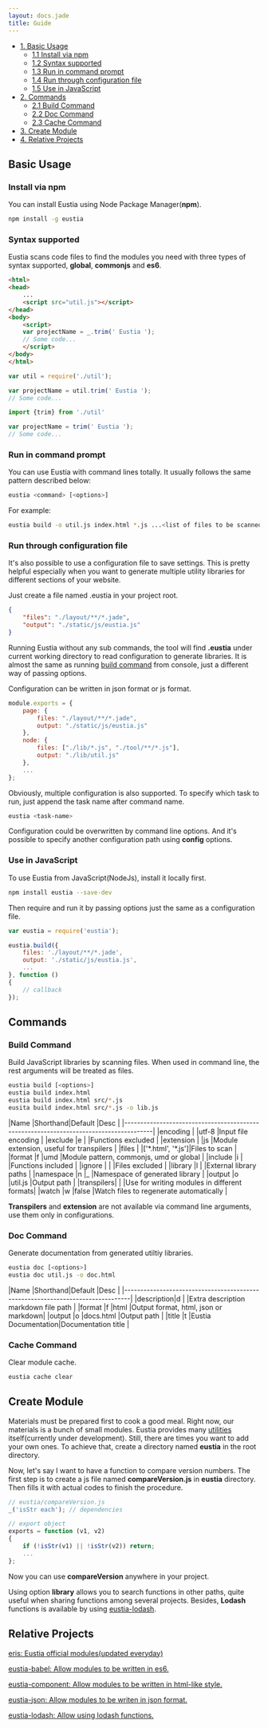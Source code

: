 ```yaml
---
layout: docs.jade
title: Guide
--- 
```


<div class="toc" markdown="1">

<ul>
    <li>
        <a href="#basic-usage">1. Basic Usage</a>
        <ul>
            <li><a href="#install-via-npm">1.1 Install via npm</a></li>
            <li><a href="#syntax-supported">1.2 Syntax supported</a></li>
            <li><a href="#run-in-command-prompt">1.3 Run in command prompt</a></li>
            <li><a href="#run-through-configuration-file">1.4 Run through configuration file</a></li>
            <li><a href="#use-in-javascript">1.5 Use in JavaScript</a></li>
        </ul>
    </li>
    <li>
        <a href="#commands">2. Commands</a>
        <ul>
            <li><a href="#build-command">2.1 Build Command</a></li>
            <li><a href="#doc-command">2.2 Doc Command</a></li>
            <li><a href="#cache-command">2.3 Cache Command</a></li>
        </ul>
    </li>
    <li>
        <a href="#create-module">3. Create Module</a>
    </li>
    <li>
        <a href="#relative-projects">4. Relative Projects</a>
    </li>
</ul>

</div>

## Basic Usage

### Install via npm

You can install Eustia using Node Package Manager(**npm**).

```bash
npm install -g eustia
```

### Syntax supported

Eustia scans code files to find the modules you need with three types of syntax supported, **global**, **commonjs** and **es6**.

```html
<html>
<head>
    ...
    <script src="util.js"></script>
</head>
<body>
    <script>
    var projectName = _.trim(' Eustia ');
    // Some code...
    </script>
</body>
</html>
```

```javascript
var util = require('./util');

var projectName = util.trim(' Eustia ');
// Some code...
```

```javascript
import {trim} from './util'

var projectName = trim(' Eustia ');
// Some code...
```

### Run in command prompt

You can use Eustia with command lines totally. It usually follows the same pattern described below:

```bash
eustia <command> [<options>]
```

For example:

```bash
eustia build -o util.js index.html *.js ...<list of files to be scanned>
```

### Run through configuration file

It's also possible to use a configuration file to save settings. This is pretty helpful especially when you want to generate multiple utility libraries for different sections of your website.

Just create a file named .eustia in your project root.

```json
{
    "files": "./layout/**/*.jade",
    "output": "./static/js/eustia.js"
}
```

Running Eustia without any sub commands, the tool will find **.eustia** under current working directory to read configuration to generate libraries. It is almost the same as running [build command](#build-command) from console, just a different way of passing options.

Configuration can be written in json format or js format.

```javascript
module.exports = {
    page: {
        files: "./layout/**/*.jade",
        output: "./static/js/eustia.js"
    },
    node: {
        files: ["./lib/*.js", "./tool/**/*.js"],
        output: "./lib/util.js"
    },
    ...
};
```

Obviously, multiple configuration is also supported. To specify which task to run, just append the task name after command name.

```bash
eustia <task-name>
```

Configuration could be overwritten by command line options. And it's possible to specify another configuration path using **config** options.

### Use in JavaScript

To use Eustia from JavaScript(NodeJs), install it locally first.

```bash
npm install eustia --save-dev
```

Then require and run it by passing options just the same as a configuration file.

```javascript
var eustia = require('eustia');

eustia.build({
    files: './layout/**/*.jade',
    output: './static/js/eustia.js',
    ...
}, function ()
{
    // callback
});
```

## Commands

### Build Command

Build JavaScript libraries by scanning files. When used in command line, the rest arguments will be treated as files.

```bash
eustia build [<options>]
eustia build index.html
eustia build index.html src/*.js
eusita build index.html src/*.js -o lib.js
```

|Name       |Shorthand|Default             |Desc                                        |
|---------------------------------------------------------------------------------------|
|encoding   |         |utf-8               |Input file encoding                         |
|exclude    |e        |                    |Functions excluded                          |
|extension  |         |js                  |Module extension, useful for transpilers    |
|files      |         |['\*.html', '\*.js']|Files to scan                               |
|format     |f        |umd                 |Module pattern, commonjs, umd or global     |
|include    |i        |                    |Functions included                          |
|ignore     |         |                    |Files excluded                              |
|library    |l        |                    |External library paths                      |
|namespace  |n        |_                   |Namespace of generated library              |
|output     |o        |util.js             |Output path                                 |
|transpilers|         |                    |Use for writing modules in different formats|
|watch      |w        |false               |Watch files to regenerate automatically     |

**Transpilers** and **extension** are not available via command line arguments, use them only in configurations.

### Doc Command

Generate documentation from generated utiltiy libraries.

```bash
eustia doc [<options>]
eustia doc util.js -o doc.html
```

|Name       |Shorthand|Default             |Desc                                 |
|--------------------------------------------------------------------------------|
|description|d        |                    |Extra description markdown file path |
|format     |f        |html                |Output format, html, json or markdown|
|output     |o        |docs.html           |Output path                          |
|title      |t        |Eustia Documentation|Documentation title                  |

### Cache Command

Clear module cache.

```bash
eustia cache clear
```

## Create Module

Materials must be prepared first to cook a good meal. Right now, our materials is a bunch of small modules. Eustia provides many [utilities](http://liriliri.github.io/eustia/module.html) itself(currently under development). Still, there are times you want to add your own ones. To achieve that, create a directory named **eustia** in the root directory.

Now, let's say I want to have a function to compare version numbers. The first step is to create a js file named **compareVersion.js** in **eustia** directory. Then fills it with actual codes to finish the procedure.

```javascript
// eustia/compareVersion.js
_('isStr each'); // dependencies

// export object
exports = function (v1, v2)
{
    if (!isStr(v1) || !isStr(v2)) return;
    ...
};
```

Now you can use **compareVersion** anywhere in your project.

Using option **library** allows you to search functions in other paths, quite useful when sharing functions among several projects. Besides, **Lodash** functions is available by using [eustia-lodash](https://github.com/liriliri/eustia-lodash).

## Relative Projects

[eris: Eustia official modules(updated everyday)](https://github.com/liriliri/eris)

[eustia-babel: Allow modules to be written in es6.](https://github.com/liriliri/eustia-babel)

[eustia-component: Allow modules to be written in html-like style.](https://github.com/liriliri/eustia-component)

[eustia-json: Allow modules to be writen in json format.](https://github.com/liriliri/eustia-json)

[eustia-lodash: Allow using lodash functions.](https://github.com/liriliri/eustia-lodash)
